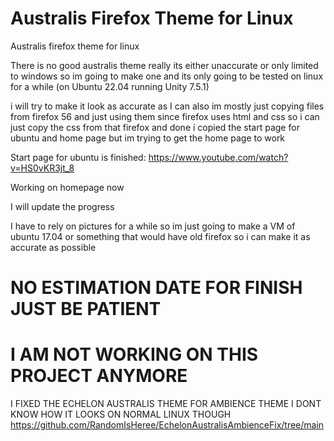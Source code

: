 # Australis Firefox Theme for Linux
Australis firefox theme for linux

There is no good australis theme really its either unaccurate or only limited to windows so im going to make one and its only going to be tested on linux for a while (on Ubuntu 22.04 running Unity 7.5.1) 

i will try to make it look as accurate as I can 
also im mostly just copying files from firefox 56 and just using them since firefox uses html and css so i can just copy the css from that firefox and done i copied the start page for ubuntu and home page but im trying to get the home page to work

Start page for ubuntu is finished:
https://www.youtube.com/watch?v=HS0vKR3jt_8

Working on homepage now

I will update the progress 

I have to rely on pictures for a while so im just going to make a VM of ubuntu 17.04 or something that would have old firefox so i can make it as accurate as possible

# NO ESTIMATION DATE FOR FINISH JUST BE PATIENT

# I AM NOT WORKING ON THIS PROJECT ANYMORE 
I FIXED THE ECHELON AUSTRALIS THEME FOR AMBIENCE THEME I DONT KNOW HOW IT LOOKS ON NORMAL LINUX THOUGH 
https://github.com/RandomIsHeree/EchelonAustralisAmbienceFix/tree/main
